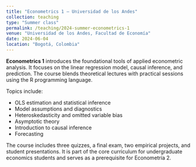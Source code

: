 ```yaml
---
title: "Econometrics 1 – Universidad de los Andes"
collection: teaching
type: "Summer class"
permalink: /teaching/2024-summer-econometrics-1
venue: "Universidad de los Andes, Facultad de Economía"
date: 2024-06-04
location: "Bogotá, Colombia"
---
```


**Econometrics 1** introduces the foundational tools of applied econometric analysis. It focuses on the linear regression model, causal inference, and prediction. The course blends theoretical lectures with practical sessions using the R programming language.

Topics include:

- OLS estimation and statistical inference  
- Model assumptions and diagnostics  
- Heteroskedasticity and omitted variable bias  
- Asymptotic theory  
- Introduction to causal inference  
- Forecasting

The course includes three quizzes, a final exam, two empirical projects, and student presentations. It is part of the core curriculum for undergraduate economics students and serves as a prerequisite for Econometría 2.
